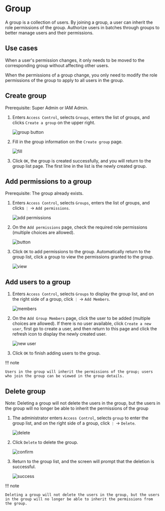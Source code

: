 # Group

A group is a collection of users. By joining a group, a user can inherit the role permissions of the group. Authorize users in batches through groups to better manage users and their permissions.

## Use cases

When a user's permission changes, it only needs to be moved to the corresponding group without affecting other users.

When the permissions of a group change, you only need to modify the role permissions of the group to apply to all users in the group.

## Create group

Prerequisite: Super Admin or IAM Admin.

1. Enters `Access Control`, selects `Groups`, enters the list of groups, and clicks `Create a group` on the upper right.

    ![group button](https://docs.daocloud.io/daocloud-docs-images/docs/en/docs/ghippo/images/group00.png)

2. Fill in the group information on the `Create group` page.

    ![fill](https://docs.daocloud.io/daocloud-docs-images/docs/en/docs/ghippo/images/group01.png)

3. Click `OK`, the group is created successfully, and you will return to the group list page. The first line in the list is the newly created group.

## Add permissions to a group

Prerequisite: The group already exists.

1. Enters `Access Control`, selects `Groups`, enters the list of groups, and clicks `⋮` -> `Add permissions`.

    ![add permissions](https://docs.daocloud.io/daocloud-docs-images/docs/en/docs/ghippo/images/group02.png)

2. On the `Add permissions` page, check the required role permissions (multiple choices are allowed).

    ![button](https://docs.daocloud.io/daocloud-docs-images/docs/en/docs/ghippo/images/group03.png)

3. Click `OK` to add permissions to the group. Automatically return to the group list, click a group to view the permissions granted to the group.

    ![view](https://docs.daocloud.io/daocloud-docs-images/docs/en/docs/ghippo/images/group04.png)

## Add users to a group

1. Enters `Access Control`, selects `Groups` to display the group list, and on the right side of a group, click `⋮` -> `Add Members`.

    ![members](https://docs.daocloud.io/daocloud-docs-images/docs/en/docs/ghippo/images/group05.png)

2. On the `Add Group Members` page, click the user to be added (multiple choices are allowed). If there is no user available, click `Create a new user`, first go to create a user, and then return to this page and click the refresh icon to display the newly created user.

    ![new user](https://docs.daocloud.io/daocloud-docs-images/docs/en/docs/ghippo/images/group06.png)

3. Click `OK` to finish adding users to the group.

!!! note

    Users in the group will inherit the permissions of the group; users who join the group can be viewed in the group details.

## Delete group

Note: Deleting a group will not delete the users in the group, but the users in the group will no longer be able to inherit the permissions of the group

1. The administrator enters `Access Control`, selects `group` to enter the group list, and on the right side of a group, click `⋮` -> `Delete`.

    ![delete](https://docs.daocloud.io/daocloud-docs-images/docs/en/docs/ghippo/images/deletegroup01.png)

2. Click `Delete` to delete the group.

    ![confirm](https://docs.daocloud.io/daocloud-docs-images/docs/en/docs/ghippo/images/deletegroup02.png)

3. Return to the group list, and the screen will prompt that the deletion is successful.

    ![success](https://docs.daocloud.io/daocloud-docs-images/docs/en/docs/ghippo/images/deletegroup03.png)

!!! note

    Deleting a group will not delete the users in the group, but the users in the group will no longer be able to inherit the permissions from the group.
